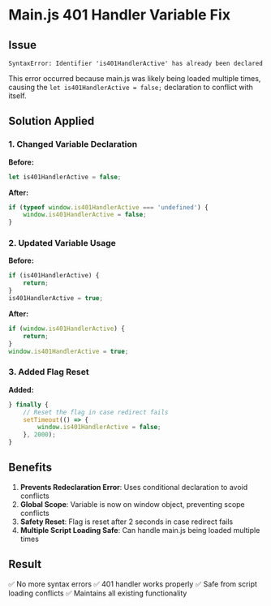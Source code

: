 # Main.js 401 Handler Variable Fix

## Issue
`SyntaxError: Identifier 'is401HandlerActive' has already been declared`

This error occurred because main.js was likely being loaded multiple times, causing the `let is401HandlerActive = false;` declaration to conflict with itself.

## Solution Applied

### 1. Changed Variable Declaration
**Before:**
```javascript
let is401HandlerActive = false;
```

**After:**
```javascript
if (typeof window.is401HandlerActive === 'undefined') {
    window.is401HandlerActive = false;
}
```

### 2. Updated Variable Usage
**Before:**
```javascript
if (is401HandlerActive) {
    return;
}
is401HandlerActive = true;
```

**After:**
```javascript
if (window.is401HandlerActive) {
    return;
}
window.is401HandlerActive = true;
```

### 3. Added Flag Reset
**Added:**
```javascript
} finally {
    // Reset the flag in case redirect fails
    setTimeout(() => {
        window.is401HandlerActive = false;
    }, 2000);
}
```

## Benefits

1. **Prevents Redeclaration Error**: Uses conditional declaration to avoid conflicts
2. **Global Scope**: Variable is now on window object, preventing scope conflicts
3. **Safety Reset**: Flag is reset after 2 seconds in case redirect fails
4. **Multiple Script Loading Safe**: Can handle main.js being loaded multiple times

## Result
✅ No more syntax errors
✅ 401 handler works properly
✅ Safe from script loading conflicts
✅ Maintains all existing functionality

